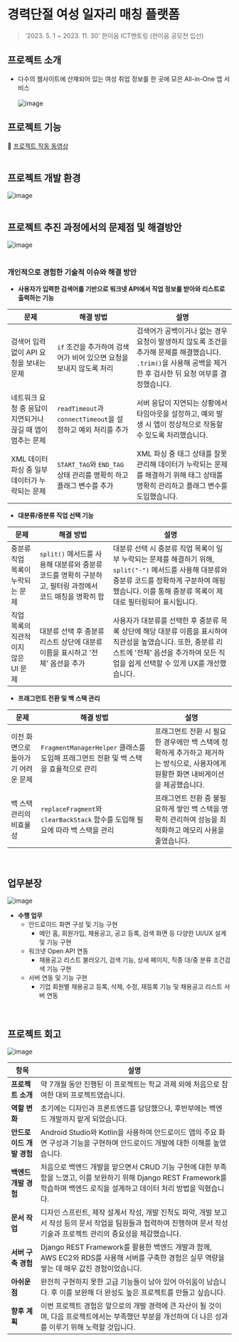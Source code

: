 # 경력단절 여성 일자리 매칭 플랫폼
> '2023. 5. 1 ~ 2023. 11. 30' 한이음 ICT멘토링 (한이음 공모전 입선)

## 프로젝트 소개
- 다수의 웹사이트에 산재되어 있는 여성 취업 정보를 한 곳에 모은 All-in-One 앱 서비스<br><br>
![image](https://github.com/user-attachments/assets/710f3e3c-fa04-4788-8b25-ec34213efe21)

## 프로젝트 기능 
🔗 [프로젝트 작동 동영상](https://www.youtube.com/watch?v=BvQLZvN0I_0)
<br><br>

## 프로젝트 개발 환경
![image](https://github.com/user-attachments/assets/e0bacde1-6197-4efc-b35e-614fe61b4b67)
<br><br>

## 프로젝트 추진 과정에서의 문제점 및 해결방안
![image](https://github.com/user-attachments/assets/55d32c2b-6048-487e-9f67-0ac5093edbf0)
<br><br>

### 개인적으로 경험한 기술적 이슈와 해결 방안

- **사용자가 입력한 검색어를 기반으로 워크넷 API에서 직업 정보를 받아와 리스트로 출력하는 기능**

| **문제** | **해결 방법** | **설명** |
| --- | --- | --- |
| 검색어 입력 없이 API 요청을 보내는 문제 | `if` 조건을 추가하여 검색어가 비어 있으면 요청을 보내지 않도록 처리 | 검색어가 공백이거나 없는 경우 요청이 발생하지 않도록 조건을 추가해 문제를 해결했습니다. `.trim()`을 사용해 공백을 제거한 후 검사한 뒤 요청 여부를 결정했습니다. |
| 네트워크 요청 중 응답이 지연되거나 끊길 때 앱이 멈추는 문제 | `readTimeout`과 `connectTimeout`을 설정하고 예외 처리를 추가 | 서버 응답이 지연되는 상황에서 타임아웃을 설정하고, 예외 발생 시 앱이 정상적으로 작동할 수 있도록 처리했습니다. |
| XML 데이터 파싱 중 일부 데이터가 누락되는 문제 | `START_TAG`와 `END_TAG` 상태 관리를 명확히 하고 플래그 변수를 추가 | XML 파싱 중 태그 상태를 잘못 관리해 데이터가 누락되는 문제를 해결하기 위해 태그 상태를 명확히 관리하고 플래그 변수를 도입했습니다. |

- **대분류/중분류 직업 선택 기능**
  
| **문제** | **해결 방법** | **설명** |
| --- | --- | --- |
| 중분류 직업 목록이 누락되는 문제 | `split()` 메서드를 사용해 대분류와 중분류 코드를 명확히 구분하고, 필터링 과정에서 코드 매칭을 명확히 함 | 대분류 선택 시 중분류 직업 목록이 일부 누락되는 문제를 해결하기 위해, `split("-")` 메서드를 사용해 대분류와 중분류 코드를 정확하게 구분하여 매핑했습니다. 이를 통해 중분류 목록이 제대로 필터링되어 표시됩니다. |
| 직업 목록의 직관적이지 않은 UI 문제 | 대분류 선택 후 중분류 리스트 상단에 대분류 이름을 표시하고 '전체' 옵션을 추가 | 사용자가 대분류를 선택한 후 중분류 목록 상단에 해당 대분류 이름을 표시하여 직관성을 높였습니다. 또한, 중분류 리스트에 '전체' 옵션을 추가하여 모든 직업을 쉽게 선택할 수 있게 UX를 개선했습니다. |

- **프래그먼트 전환 및 백 스택 관리**

| **문제** | **해결 방법** | **설명** |
| --- | --- | --- |
| 이전 화면으로 돌아가기 어려운 문제 | `FragmentManagerHelper` 클래스를 도입해 프래그먼트 전환 및 백 스택을 효율적으로 관리 | 프래그먼트 전환 시 필요한 경우에만 백 스택에 정확하게 추가하고 제거하는 방식으로, 사용자에게 원활한 화면 내비게이션을 제공했습니다. |
| 백 스택 관리의 비효율성 | `replaceFragment`와 `clearBackStack` 함수를 도입해 필요에 따라 백 스택을 관리 | 프래그먼트 전환 중 불필요하게 쌓인 백 스택을 명확히 관리하여 성능을 최적화하고 메모리 사용을 줄였습니다. |

<br>

## 업무분장
![image](https://github.com/user-attachments/assets/b9eeb434-ad96-48c7-b8ce-5b9eca5e14c9)

- <b>수행 업무</b>
  - 안드로이드 화면 구성 및 기능 구현
    - 메인 홈, 회원가입, 채용공고, 공고 등록, 검색 화면 등 다양한 UI/UX 설계 및 기능 구현
  - 워크넷 Open API 연동
    - 채용공고 리스트 불러오기, 검색 기능, 상세 페이지, 직종 대/중 분류 조건검색 기능 구현
  - 서버 연동 및 기능 구현
    - 기업 회원별 채용공고 등록, 삭제, 수정, 재등록 기능 및 채용공고 리스트 서버 연동
<br>

## 프로젝트 회고
![image](https://github.com/user-attachments/assets/f4fa6e70-98bf-4d38-a867-61ec9374c2b8)

| **항목** | **설명** |
| --- | --- |
| **프로젝트 소개** | 약 7개월 동안 진행된 이 프로젝트는 학교 과제 외에 처음으로 참여한 대외 프로젝트였습니다. |
| **역할 변화** | 초기에는 디자인과 프론트엔드를 담당했으나, 후반부에는 백엔드 개발까지 맡게 되었습니다. |
| **안드로이드 개발 경험** | Android Studio와 Kotlin을 사용하여 안드로이드 앱의 주요 화면 구성과 기능을 구현하며 안드로이드 개발에 대한 이해를 높였습니다. |
| **백엔드 개발 경험** | 처음으로 백엔드 개발을 맡으면서 CRUD 기능 구현에 대한 부족함을 느꼈고, 이를 보완하기 위해 Django REST Framework를 학습하며 백엔드 로직을 설계하고 데이터 처리 방법을 익혔습니다. |
| **문서 작업** | 디자인 스프린트, 제작 설계서 작성, 개발 진척도 파악, 개발 보고서 작성 등의 문서 작업을 팀원들과 협력하여 진행하며 문서 작성 기술과 프로젝트 관리의 중요성을 체감했습니다. |
| **서버 구축 경험** | Django REST Framework를 활용한 백엔드 개발과 함께, AWS EC2와 RDS를 사용해 서버를 구축한 경험은 실무 역량을 쌓는 데 매우 값진 경험이었습니다. |
| **아쉬운 점** | 완전히 구현하지 못한 고급 기능들이 남아 있어 아쉬움이 남습니다. 후 이를 보완해 더 완성도 높은 프로젝트를 만들고 싶습니다. |
| **향후 계획** | 이번 프로젝트 경험은 앞으로의 개발 경력에 큰 자산이 될 것이며, 다음 프로젝트에서는 부족했던 부분을 개선하여 더 나은 성과를 이루기 위해 노력할 것입니다. |

<br>
